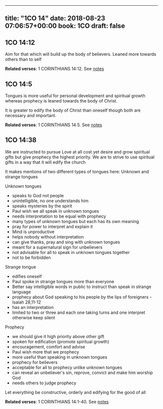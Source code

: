 
---
title: "1CO 14"
date: 2018-08-23 07:06:57+00:00
book: 1CO
draft: false
---

## 1CO 14:12

Aim for that which will build up the body of believers. Leaned more towards others than to self

**Related verses**: 1 CORINTHIANS 14:12. See [notes](https://my.bible.com/notes/2972520184118239732)


## 1CO 14:5

Tongues is more useful for personal development and spiritual growth whereas prophecy is leaned towards the body of Christ. 

It is greater to edify the body of Christ than oneself though both are necessary and important.

**Related verses**: 1 CORINTHIANS 14:5. See [notes](https://my.bible.com/notes/2972518978851430896)


## 1CO 14:38

We are instructed to pursue Love at all cost yet desire and grow spiritual gifts but give prophecy the highest priority. We are to strive to use spiritual gifts in a way that it will edify the church

It makes mentions of two different types of tongues here: Unknown and strange tongues

Unknown tongues
- speaks to God not people
- unintelligible, no one understands him
- speaks mysteries by the spirit
- Paul wish we all speak in unknown tongues
- needs interpretation to be equal with prophecy
-  many types of unknown tongues but each has its own meaning
- pray for power to interpret and explain it
- Mind is unproductive 
- helps nobody without interpretation 
- can give thanks, pray and sing with unknown tongues
- meant for a supernatural sign for unbelievers
- not advisable for all to speak in unknown tongues together
- not to be forbidden


Strange tongue
- edifies oneself
- Paul spoke in strange tongues more than everyone
- Better say intelligible words in public to instruct than speak in strange language 
- prophecy about God speaking to his people by the lips of foreigners - Isaiah 28,11-12
- has an interpretation 
- limited to two or three and each one taking turns and one interpret otherwise keep silent
 



Prophecy 
- we should give it high priority above other gift 
- spoken for edification (promote spiritual growth)
- encouragement, comfort and advise 
- Paul wish more that we prophecy
- more useful than speaking in unknown tongues
- prophecy for believers 
- acceptable for all to prophecy unlike unknown tongues
- can reveal an unbeliever's sin, reprove, convict and make him worship God
- needs others to judge prophecy



Let everything be constructive, orderly and edifying for the good of all

**Related verses**: 1 CORINTHIANS 14:1-40. See [notes](https://my.bible.com/notes/2592040297266143980)

